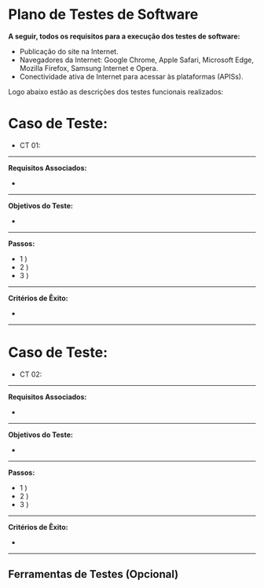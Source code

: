 # Plano de Testes de Software

**A seguir, todos os requisitos para a execução dos testes de software:**

- Publicação do site na Internet.
- Navegadores da Internet:  Google Chrome, Apple Safari, Microsoft Edge, Mozilla Firefox, Samsung Internet e Opera.
- Conectividade ativa de Internet para acessar às plataformas (APISs).

Logo abaixo estão as descrições dos testes funcionais realizados:

# Caso de Teste:

- CT 01:


______________________________________________________________________________________________
**Requisitos Associados:**

- 

______________________________________________________________________________________________
**Objetivos do Teste:**

- 

______________________________________________________________________________________________
**Passos:**

- 1 )
- 2 )
- 3 )


______________________________________________________________________________________________
**Critérios de Êxito:**

- 


______________________________________________________________________________________________

# Caso de Teste:

- CT 02:


______________________________________________________________________________________________
**Requisitos Associados:**

- 

______________________________________________________________________________________________
**Objetivos do Teste:**

- 

______________________________________________________________________________________________
**Passos:**

- 1 )
- 2 )
- 3 ) 


______________________________________________________________________________________________
**Critérios de Êxito:**

- 


______________________________________________________________________________________________





 
## Ferramentas de Testes (Opcional)


